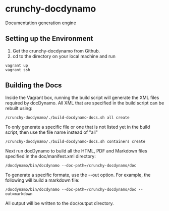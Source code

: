 # crunchy-docdynamo
Documentation generation engine

## Setting up the Environment
1. Get the crunchy-docdynamo from Github.
2. cd to the directory on your local machine and run

```
vagrant up
vagrant ssh
```

## Building the Docs
Inside the Vagrant box, running the build script will generate the XML files required by docDynamo. All XML that are specified in the build script can be rebuilt using:

```
/crunchy-docdynamo/./build-docdynamo-docs.sh all create
```

To only generate a specific file or one that is not listed yet in the build script, then use the file name instead of "all"

```
/crunchy-docdynamo/./build-docdynamo-docs.sh containers create
```

Next run docDynamo to build all the HTML, PDF and Markdown files specified in the doc/manifest.xml directory:

```
/docdynamo/bin/docdynamo --doc-path=/crunchy-docdynamo/doc
```

To generate a specific formate, use the --out option. For example, the following will build a markdown file:

```
/docdynamo/bin/docdynamo --doc-path=/crunchy-docdynamo/doc --out=markdown
```

All output will be written to the doc/output directory.
